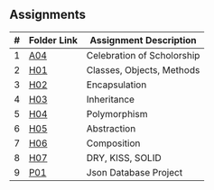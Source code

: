 ## Assignments

|  #  | Folder Link | Assignment Description |
| :-: | ----------- | ---------------------- |
| 1 | [A04](https://github.com/ECOKER1226/2143-OOP/tree/main/Assignments/A04) | Celebration of Scholorship |
| 2 | [H01](https://github.com/ECOKER1226/2143-OOP/tree/main/Assignments/H01) | Classes, Objects, Methods |
| 3 | [H02](https://github.com/ECOKER1226/2143-OOP/tree/main/Assignments/H02) | Encapsulation |
| 4 | [H03](https://github.com/ECOKER1226/2143-OOP/tree/main/Assignments/H03) | Inheritance |
| 5 | [H04](https://github.com/ECOKER1226/2143-OOP/tree/main/Assignments/H04) | Polymorphism |
| 6 | [H05](https://github.com/ECOKER1226/2143-OOP/tree/main/Assignments/H05) | Abstraction |
| 7 | [H06](https://github.com/ECOKER1226/2143-OOP/tree/main/Assignments/H06) | Composition |
| 8 | [H07](https://github.com/ECOKER1226/2143-OOP/tree/main/Assignments/H07) | DRY, KISS, SOLID |
| 9 | [P01](https://github.com/ECOKER1226/2143-OOP/tree/main/Assignments/P01) | Json Database Project |
